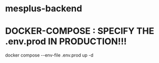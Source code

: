 # mesplus-backend

# DOCKER-COMPOSE : SPECIFY THE .env.prod IN PRODUCTION!!!
docker compose --env-file .env.prod up -d
